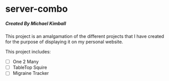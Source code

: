 # server-combo
##### Created By Michael Kimball

This project is an amalgamation of the different projects that I have created for the purpose of displaying it on my personal website.

This project includes:
- [ ] One 2 Many
- [ ] TableTop Squire
- [ ] Migraine Tracker
